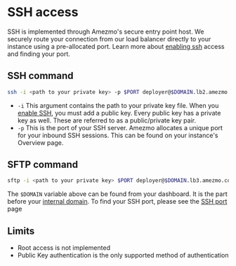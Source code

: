 # SSH access

SSH is implemented through Amezmo's secure
entry point host. We securely route your connection from our load balancer directly to your instance using a
pre-allocated port. Learn more about [enabling ssh](/docs/instances/enable-or-disable-ssh) access and finding your port.


## SSH command
```bash
ssh -i <path to your private key> -p $PORT deployer@$DOMAIN.lb2.amezmo.co
```

- `-i` This argument contains the path to your private key file. When
        you [enable SSH](/docs/instances/enable-or-disable-ssh), you must add a public key. Every public key has a private key as well. These are referred to as a public/private key pair.
- `-p` This is the port of your SSH server. Amezmo allocates a unique port for your inbound SSH sessions.
        This can be found on your instance's Overview page.

## SFTP command
```bash 
sftp -i <path to your private key> $PORT deployer@$DOMAIN.lb3.amezmo.co
```

The `$DOMAIN` variable above can be found from your dashboard. It is the part before your [internal domain](/docs/domains/development-subdomain). To find your SSH port, please see the [SSH port](/docs/instances/enable-or-disable-ssh#ssh-port) page

## Limits
- Root access is not implemented
- Public Key authentication is the only supported method of authentication


